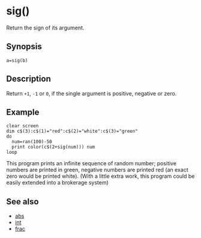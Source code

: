 # sig()

Return the sign of its argument.

## Synopsis

```basic
a=sig(b)
```

## Description

Return ```+1```, ```-1``` or ```0```, if the single argument is positive, negative or zero.

## Example

```basic
clear screen
dim c$(3):c$(1)="red":c$(2)="white":c$(3)="green"
do
  num=ran(100)-50
  print color(c$(2+sig(num))) num
loop
```

This program prints an infinite sequence of random number; positive numbers are printed in green, negative numbers are printed red (an exact zero would be printed white). (With a little extra work, this program could be easily extended into a brokerage system)

## See also

 * [abs](abs.html)
 * [int](int.html)
 * [frac](frac.html)

